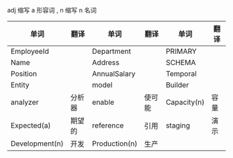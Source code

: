 adj 缩写 a 形容词 , n 缩写 n 名词

| 单词           | 翻译   | 单词          | 翻译   | 单词        | 翻译 |
| -------------- | ------ | ------------- | ------ | ----------- | ---- |
| EmployeeId     |        | Department    |        | PRIMARY     |      |
| Name           |        | Address       |        | SCHEMA      |      |
| Position       |        | AnnualSalary  |        | Temporal    |      |
| Entity         |        | model         |        | Builder     |      |
| analyzer       | 分析器 | enable        | 使可能 | Capacity(n) | 容量 |
| Expected(a)    | 期望的 | reference     | 引用   | staging     | 演示 |
| Development(n) | 开发   | Production(n) | 生产   |             |      |



